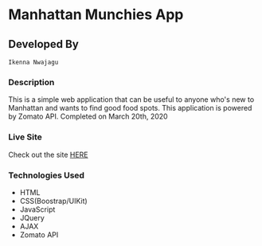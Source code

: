 # Manhattan Munchies App 


## Developed By
```
Ikenna Nwajagu
```

### Description

This is a simple web application that can be useful to anyone who's new to Manhattan and wants to find good food spots. This application is powered by Zomato API. Completed on March 20th, 2020


### Live Site

Check out the site <a href='https://sochikenny.github.io/Manhattan-Munchies/'>HERE</a> 


### Technologies Used

- HTML
- CSS(Boostrap/UIKit)
- JavaScript
- JQuery
- AJAX
- Zomato API




 



